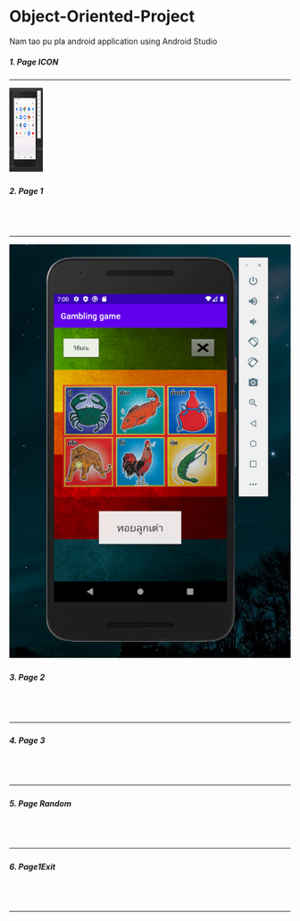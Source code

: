 # Object-Oriented-Project
Nam tao pu pla android application using Android Studio

<h5>1. Page ICON<h5><hr style"color:gray;">
<img src="images/PageIcon.png" width="60" height="150";></img>
<h5>2. Page 1<h5> <br><br><hr style"color:gray;">
<img src="images/Page 1.png"></img>
<h5>3. Page 2<h5> <br><br><hr style"color:gray;"
<img src="images/Page2.png"></img>
<h5>4. Page 3<h5> <br><br><hr style"color:gray;"
<img src="images/Page3.png"></img>
<h5>5. Page Random<h5> <br><br><hr style"color:gray;"
<img src="images/PageRandom.png"></img>
<h5>6. Page1Exit<h5> <br><br><hr style"color:gray;"
<img src="images/PageIcon.png"></img>

